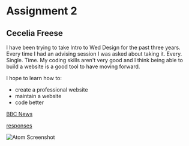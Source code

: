 # Assignment 2
## Cecelia Freese


  I have been trying to take Intro to Wed Design for
  the past three years. Every time I had an advising
  session I was asked about taking it. Every. Single. Time.
  My coding skills aren't very good and I think being able to build a website is a good tool to have moving forward.  

  I hope to learn how to:
  - create a professional website
  - maintain a website
  - code better

[BBC News](https://www.bbc.com)

[responses](./responses.txt)

![Atom Screenshot](./images/assignment_02_shot)
